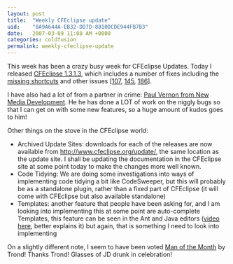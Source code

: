 ```yaml
---
layout: post
title:  "Weekly CFEclipse update"
uid:	"8A9A644A-EB32-DD7D-8810DCDE944FB7B3"
date:   2007-03-09 11:08 AM +0000
categories: coldfusion
permalink: weekly-cfeclipse-update
---
```

This week has been a crazy busy week for CFEclipse Updates. Today I released <a href="http://www.cfeclipse.org/update/">CFEclipse 1.3.1.3</a>, which includes a number of fixes including the <a href="http://trac.cfeclipse.org/cfeclipse/ticket/248">missing shortcuts</a> and other issues [<a href="http://trac.cfeclipse.org/cfeclipse/ticket/107">107</a>, <a href="http://trac.cfeclipse.org/cfeclipse/ticket/145">145</a>, <a href="http://trac.cfeclipse.org/cfeclipse/ticket/186">186</a>]. 

I have also had a lot of from a partner in crime: <a href="http://www.newmediadevelopment.net/">Paul Vernon from New Media Development</a>. He he has done a  LOT of work on the niggly bugs so that I can get on with some new features, so a huge amount of kudos goes to him!

Other things  on the stove in the CFEclipse world: 
<ul>
	<li>Archived Update Sites: downloads for each of the releases are now available from <a href="http://www.cfeclipse.org/update/">http://www.cfeclipse.org/update/</a>, the same location as the update site. I shall be updating the documentation in the CFEclipse site at some point today to make the changes more well known.</li>
	<li>Code Tidying: We are doing some investigations into ways of implementing code tidying a bit like CodeSweeper, but this will probably be as a standalone plugin, rather than a fixed part of CFEclipse (it will come with CFEclipse but also available standalone) </li>
	<li>Templates: another feature that people have been asking for, and I am looking into implementing this at some point are auto-complete Templates, this feature can be seen in the Ant and Java editors (<a href="http://media27a.libsyn.com/podcasts/b2c9d23d846a86959e58c3126605c8e0/45f12d4c/markdrew/EclipseTemplates.mov">video here</a>, better explains it) but again, that is something I need to look into implementing</li>
</ul>

On a slightly different note, I seem to have been voted <a href="http://trond.ulseth.no/index.cfm/2007/3/8/Man-of-the-Month-Mark-Drew">Man of the Month</a> by Trond! Thanks Trond! Glasses of JD drunk in celebration!